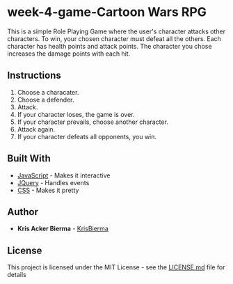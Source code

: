 # week-4-game-Cartoon Wars RPG

This is a simple Role Playing Game where the user's character attacks other characters. To win, your chosen character must defeat all the others. Each character has health points and attack points. The character you chose increases the damage points with each hit. 

## Instructions

1. Choose a characater.
2. Choose a defender.
3. Attack. 
4. If your character loses, the game is over. 
5. If your character prevails, choose another character.
6. Attack again.
7. If your character defeats all opponents, you win.

## Built With

* [JavaScript](https://developer.mozilla.org/en-US/docs/Web/JavaScript) - Makes it interactive
* [JQuery](http://jquery.com/) - Handles events
* [CSS](https://developer.mozilla.org/en-US/docs/Web/CSS) - Makes it pretty

## Author

* **Kris Acker Bierma** - [KrisBierma](https://github.com/KrisBierma)

## License

This project is licensed under the MIT License - see the [LICENSE.md](LICENSE.md) file for details